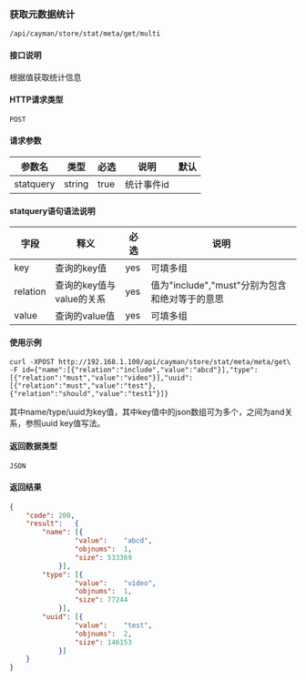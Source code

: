 ### 获取元数据统计
`/api/cayman/store/stat/meta/get/multi`

#### 接口说明
根据值获取统计信息

#### HTTP请求类型
`POST`

#### 请求参数
|参数名|类型|必选|说明|默认|
|--|--|--|--|--|
|statquery|string|true|统计事件id||

#### statquery语句语法说明
|字段|释义|必选|说明|
|--|--|--|--|
|key|查询的key值|yes|可填多组|
|relation|查询的key值与value的关系|yes|值为"include","must"分别为包含和绝对等于的意思|
|value|查询的value值|yes|可填多组|
#### 使用示例
```
curl -XPOST http://192.168.1.100/api/cayman/store/stat/meta/meta/get\
-F id={"name":[{"relation":"include","value":"abcd"}],"type":[{"relation":"must","value":"video"}],"uuid":[{"relation":"must","value":"test"},{"relation":"should","value":"test1"}]}
```
其中name/type/uuid为key值，其中key值中的json数组可为多个，之间为and关系，参照uuid key值写法。
#### 返回数据类型
`JSON`

#### 返回结果
```json
{
	"code":	200,
	"result":	{
		"name":	[{
				"value":	"abcd",
				"objnums":	1,
				"size":	533369
			}],
		"type":	[{
				"value":	"video",
				"objnums":	1,
				"size":	77244
			}],
		"uuid":	[{
				"value":	"test",
				"objnums":	2,
				"size":	146153
			}]
	}
}
```

